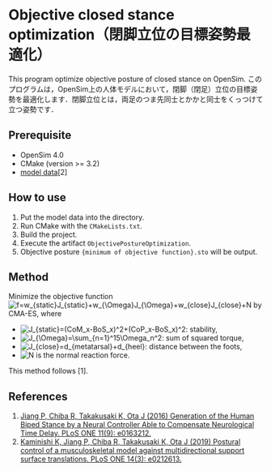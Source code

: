 # Objective closed stance optimization（閉脚立位の目標姿勢最適化）
This program optimize objective posture of closed stance on OpenSim. このプログラムは，OpenSim上の人体モデルにおいて，閉脚（閉足）立位の目標姿勢を最適化します．閉脚立位とは，両足のつま先同士とかかと同士をくっつけて立つ姿勢です．

## Prerequisite
- OpenSim 4.0
- CMake (version >= 3.2)
- [model data](https://figshare.com/articles/Source_code/7706903)[2]

## How to use
1. Put the model data into the directory.
2. Run CMake with the `CMakeLists.txt`.
3. Build the project.
4. Execute the artifact `ObjectivePostureOptimization`.
5. Objective posture `{minimum of objective function}.sto` will be output.

## Method
Minimize the objective function
![f=w_{static}J_{static}+w_{\Omega}J_{\Omega}+w_{close}J_{close}+N](https://render.githubusercontent.com/render/math?math=f%3Dw_%7Bstatic%7DJ_%7Bstatic%7D%2Bw_%7B%5COmega%7DJ_%7B%5COmega%7D%2Bw_%7Bclose%7DJ_%7Bclose%7D%2BN)
by CMA-ES, where

- ![J_{static}=(CoM_x-BoS_x)^2+(CoP_x-BoS_x)^2](https://render.githubusercontent.com/render/math?math=J_%7Bstatic%7D%3D(CoM_x-BoS_x)%5E2%2B(CoP_x-BoS_x)%5E2): stability,
- ![J_{\Omega}=\sum_{n=1}^15\Omega_n^2](https://render.githubusercontent.com/render/math?math=J_%7B%5COmega%7D%3D%5Csum_%7Bn%3D1%7D%5E15%5COmega_n%5E2): sum of squared torque,
- ![J_{close}=d_{metatarsal}+d_{heel}](https://render.githubusercontent.com/render/math?math=J_%7Bclose%7D%3Dd_%7Bmetatarsal%7D%2Bd_%7Bheel%7D): distance between the foots,
- ![N](https://render.githubusercontent.com/render/math?math=N) is the normal reaction force.

This method follows [1].


## References
1. [Jiang P, Chiba R, Takakusaki K, Ota J (2016) Generation of the Human Biped Stance by a Neural Controller Able to Compensate Neurological Time Delay. PLoS ONE 11(9): e0163212.](https://journals.plos.org/plosone/article?id=10.1371/journal.pone.0163212)
2. [Kaminishi K, Jiang P, Chiba R, Takakusaki K, Ota J (2019) Postural control of a musculoskeletal model against multidirectional support surface translations. PLoS ONE 14(3): e0212613.](https://journals.plos.org/plosone/article?id=10.1371/journal.pone.0212613#references)
